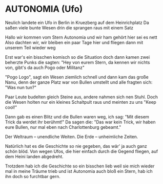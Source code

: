 # AUTONOMIA (Ufo)

Neulich landete ein Ufo in Berlin
in Kruezberg auf dem Heinrichplatz
Da saßen viele bunte Wesen drin
die sprangen raus mit einem Satz

Hallo wir kommen vom Stern Autonomia
und wir ham gehört hier sei es nett
Also dachten wir, wir bleiben ein paar Tage hier
und fliegen dann mit unserem Teil wieder weg

Erst war's ein bisschen komisch so die Situation
doch dann kamen zwei beherzte Punks
die sagten:
"Hey von eurem Stern, da kennen wir nichts von,
gibt's da auch Pogo oder Militanz"

"Pogo Logo", sagt ein Wesen ziemlich schnell
und dann kam das große Nanu,
denn der ganze Platz war von Bullen umstellt
und alle fragten sich: "Was nun tun?"

Paar Leute budelten gleich Steine aus,
andere nahmen sich nen Stuhl.
Doch die Wesen holten nur ein kleines Schaltpult raus
und meinten zu uns "Keep cool!"

Dann gab es einen Blitz und die Bullen waren weg,
ich sag: "Mit diesem Trick da werdet ihr berühmt!"
Da sagen die: "Das war kein Trick,
wir haben eure Bullen, nur mal eben nach 
Charlottenburg gebeamt."

Der Weltraum – unendliche Weiten.
Die Erde – unheimliche Zeiten.

Natürlich hat es die Geschichte so nie gegeben,
das wär' ja auch ganz schön blöd.
Von wegen Ufos,
die hier einfach durch die Gegend fliegen,
auf dem Heini landen abgedreht.

Trotzdem hab ich die Geschichte so ein bisschen lieb
weil sie mich wieder mal in meine Träume trieb
und ist Autonomia auch bloß ein Stern,
hab ich ihn doch so furchtbar gern.
